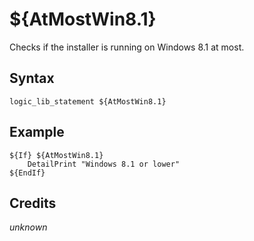 # ${AtMostWin8.1}

Checks if the installer is running on Windows 8.1 at most.

## Syntax

    logic_lib_statement ${AtMostWin8.1}

## Example

    ${If} ${AtMostWin8.1}
        DetailPrint "Windows 8.1 or lower"
    ${EndIf}

## Credits

*unknown*
